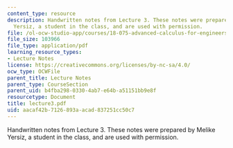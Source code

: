 ```yaml
---
content_type: resource
description: Handwritten notes from Lecture 3. These notes were prepared by Melike
  Yersiz, a student in the class, and are used with permission.
file: /ol-ocw-studio-app/courses/18-075-advanced-calculus-for-engineers-fall-2004/aacaf42b7126893aacad837251cc50c7_lecture3.pdf
file_size: 103966
file_type: application/pdf
learning_resource_types:
- Lecture Notes
license: https://creativecommons.org/licenses/by-nc-sa/4.0/
ocw_type: OCWFile
parent_title: Lecture Notes
parent_type: CourseSection
parent_uid: b4fba298-0330-4ab7-e64b-a51151bb9e8f
resourcetype: Document
title: lecture3.pdf
uid: aacaf42b-7126-893a-acad-837251cc50c7
---
```

Handwritten notes from Lecture 3. These notes were prepared by Melike Yersiz, a student in the class, and are used with permission.